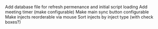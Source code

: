 Add database file for refresh permenance and initial script loading
Add meeting timer (make configurable)
Make main sync button configurable
Make injects reorderable via mouse
Sort injects by inject type (with check boxes?)
